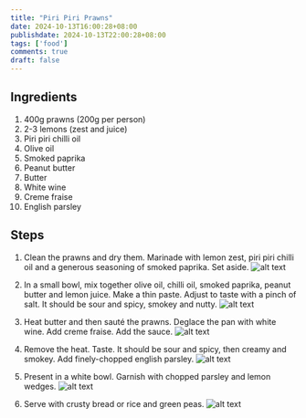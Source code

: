 ```yaml
---
title: "Piri Piri Prawns"
date: 2024-10-13T16:00:28+08:00
publishdate: 2024-10-13T22:00:28+08:00
tags: ['food']
comments: true
draft: false
---
```


## Ingredients

1. 400g prawns (200g per person)
1. 2-3 lemons (zest and juice)
1. Piri piri chilli oil
1. Olive oil
1. Smoked paprika
1. Peanut butter
1. Butter
1. White wine
1. Creme fraise
1. English parsley

## Steps

1. Clean the prawns and dry them. Marinade with lemon zest, piri piri chilli oil and a generous seasoning of smoked paprika. Set aside.
![alt text](image.png)

1. In a small bowl, mix together olive oil, chilli oil, smoked paprika, peanut butter and lemon juice. Make a thin paste. Adjust to taste with a pinch of salt. It should be sour and spicy, smokey and nutty.
![alt text](image-1.png)

1. Heat butter and then sauté the prawns. Deglace the pan with white wine. Add creme fraise. Add the sauce.
![alt text](image-2.png)

1. Remove the heat. Taste. It should be sour and spicy, then creamy and smokey. Add finely-chopped english parsley.
![alt text](image-5.jpg)

1. Present in a white bowl. Garnish with chopped parsley and lemon wedges.
![alt text](image-cover.jpg)

1. Serve with crusty bread or rice and green peas.
![alt text](image-3.png)
